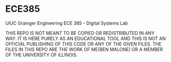 # ECE385
UIUC Grainger Engineering ECE 385 - Digital Systems Lab

THIS REPO IS NOT MEANT TO BE COPIED OR REDISTRIBUTED IN ANY WAY. IT IS HERE PURELY AS AN EDUCATIONAL TOOL AND THIS IS NOT AN OFFICIAL PUBLISHING OF THIS CODE OR ANY OF THE GIVEN FILES. THE FILES IN THIS REPO ARE THE WORK OF ME(BEN MALONE) OR A MEMBER OF THE UNIVERSITY OF ILLINOIS. 
